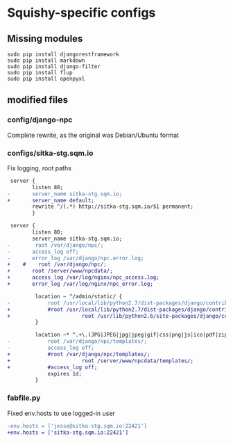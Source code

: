 # Squishy-specific configs

## Missing modules
```
sudo pip install djangorestframework
sudo pip install markdown
sudo pip install django-filter
sudo pip install flup
sudo pip install openpyxl
```

## modified files
### config/django-npc
Complete rewrite, as the original was Debian/Ubuntu format

### configs/sitka-stg.sqm.io
Fix logging, root paths
```diff
 server {
        listen 80;
-       server_name sitka-stg.sqm.io;
+       server_name default;
        rewrite ^/(.*) http://sitka-stg.sqm.io/$1 permanent;
        }

 server {
        listen 80;
        server_name sitka-stg.sqm.io;
-        root /var/django/npc/;
-       access_log off;
-       error_log /var/django/npc.error.log;
+    #    root /var/django/npc/;
+       root /server/www/npcdata/;
+       access_log /var/log/nginx/npc_access.log;
+       error_log /var/log/nginx/npc_error.log;

         location ~ ^/admin/static/ {
-            root /usr/local/lib/python2.7/dist-packages/django/contrib/;
+            #root /usr/local/lib/python2.7/dist-packages/django/contrib/;
+                       root /usr/lib/python2.6/site-packages/django/contrib/;
         }

         location ~* ^.+\.(JPG|JPEG|jpg|jpeg|gif|css|png|js|ico|pdf|zip|exe|wav|gz|bmp|tgz|gz|rar|
-            root /var/django/npc/templates/;
-            access_log off;
+            #root /var/django/npc/templates/;
+                       root /server/www/npcdata/templates/;
+            #access_log off;
             expires 1d;
         }
```

### fabfile.py
Fixed env.hosts to use logged-in user
```diff
-env.hosts = ['jesse@sitka-stg.sqm.io:22421']
+env.hosts = ['sitka-stg.sqm.io:22421']
```
